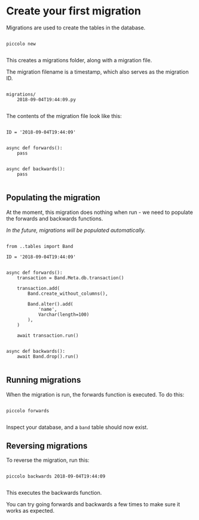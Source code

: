 # Create your first migration

Migrations are used to create the tables in the database.

<pre><code class="language-bash">
piccolo new

</code></pre>

This creates a migrations folder, along with a migration file.

The migration filename is a timestamp, which also serves as the migration ID.

<pre><code class="language-bash">
migrations/
    2018-09-04T19:44:09.py

</code></pre>

The contents of the migration file look like this:

<pre><code class="language-python">
ID = '2018-09-04T19:44:09'


async def forwards():
    pass


async def backwards():
    pass

</code></pre>

## Populating the migration

At the moment, this migration does nothing when run - we need to populate the forwards and backwards functions.

<em>In the future, migrations will be populated automatically.</em>

<pre><code class="language-python">
from ..tables import Band

ID = '2018-09-04T19:44:09'


async def forwards():
    transaction = Band.Meta.db.transaction()

    transaction.add(
        Band.create_without_columns(),

        Band.alter().add(
            'name',
            Varchar(length=100)
        ),
    )

    await transaction.run()


async def backwards():
    await Band.drop().run()

</code></pre>

## Running migrations

When the migration is run, the forwards function is executed. To do this:

<pre><code class="language-bash">
piccolo forwards

</code></pre>

Inspect your database, and a ```band``` table should now exist.

## Reversing migrations

To reverse the migration, run this:

<pre><code class="language-bash">
piccolo backwards 2018-09-04T19:44:09

</code></pre>

This executes the backwards function.

You can try going forwards and backwards a few times to make sure it works as expected.
